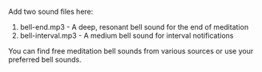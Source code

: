 Add two sound files here:
1. bell-end.mp3 - A deep, resonant bell sound for the end of meditation
2. bell-interval.mp3 - A medium bell sound for interval notifications

You can find free meditation bell sounds from various sources or use your preferred bell sounds.

